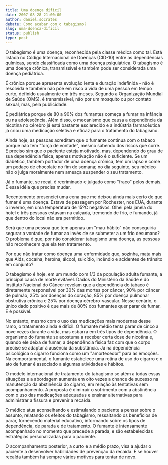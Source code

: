 ```yaml
---
title: Uma doença difícil
date: 2007-08-28 21:00:00
author: daniel.socrates
debate: Como acabar com o tabagismo?
slug: uma-doenca-dificil
status: publish 
type: post
---
```


  

O tabagismo é uma doença, reconhecida pela classe médica como tal. Está listada no Código Internacional de Doenças (CID-10) entre as dependências químicas, sendo classificada como uma doença psiquiátrica. O tabagismo é uma doença crônica, transmissível e também pode ser considerada uma doença pediátrica.  

  

 É crônica porque apresenta evolução lenta e duração indefinida - não é resolvida e também não põe em risco a vida de uma pessoa em tempo curto, definido usualmente em três meses. Segundo a Organização Mundial de Saúde (OMS), é transmissível, não por um mosquito ou por contato sexual, mas, pela publicidade.  

  

 É pediátrica porque de 80 a 90% dos fumantes começa a fumar na infância ou na adolescência. Além disso, o mecanismo que causa a dependência da nicotina no cérebro já está bastante esclarecido e a indústria farmacêutica já criou uma medicação seletiva e eficaz para o tratamento do tabagismo.  

  

Ainda hoje, as pessoas acreditam que o fumante continua com o tabaco porque não tem "força de vontade", mesmo sabendo dos riscos que corre. É preciso sim que o paciente esteja motivado, mas, dependendo do grau de sua dependência física, apenas motivação não é o suficiente. Se um diabético, também portador de uma doença crônica, tem um lapso e come um pedaço de chocolate no fim de semana; no dia seguinte, seu médico não o julga moralmente nem ameaça suspender o seu tratamento.   

  

Já o fumante, se recai, é recriminado e julgado como "fraco" pelos demais. É essa idéia que precisa mudar.  

  

Recentemente presenciei uma cena que me deixou ainda mais certo de que fumar é uma doença. Estava de passagem por Rochester, nos EUA, durante o inverno, em uma temperatura de 15ºC negativos. Olhei pela janela do hotel e três pessoas estavam na calçada, tremendo de frio, e fumando, já que dentro do local não era permitido.  

  

 Será que uma pessoa que tem apenas um "mau-hábito" não conseguiria segurar a vontade de fumar ao invés de se submeter a um frio desumano? O problema é que, por não considerar tabagismo uma doença, as pessoas não reconhecem que ela tem tratamento.  

  

 Por que não tratar como doença uma enfermidade que, sozinha, mata mais que Aids, cocaína, heroína, álcool, suicídio, incêndio e acidentes de trânsito em conjunto?   

  

O tabagismo é hoje, em um mundo com 1/3 da população adulta fumante, a principal causa de morte evitável. Dados do Ministério da Saúde e do Instituto Nacional do Câncer revelam que a dependência do tabaco é diretamente responsável por 30% das mortes por câncer, 90% por câncer de pulmão, 25% por doenças do coração, 85% por doença pulmonar obstrutiva crônica e 25% por doença cérebro-vascular. Nesse cenário, o único dado positivo é que mais de 80% dos fumantes quer parar de fumar. E é possível.  

  

No entanto, mesmo com o uso das medicações mais modernas desse ramo, o tratamento ainda é difícil. O fumante médio tenta parar de cinco a nove vezes durante a vida, mas esbarra em três tipos de dependência. O organismo do fumante se acostuma a receber certa dose de nicotina e, quando ele deixa de fumar, a dependência física faz com que o corpo precise se adaptar à ausência da substância. Já na dependência psicológica o cigarro funciona como um "amortecedor" para as emoções. Na comportamental, o fumante estabelece uma rotina de uso do cigarro e o ato de fumar é associado a algumas atividades e hábitos.   

  

O modelo internacional de tratamento do tabagismo se atém a todas essas situações e a abordagem aumenta em oito vezes a chance de sucesso na manutenção da abstinência do cigarro, em relação às tentativas sem acompanhamento. A proposta é diminuir o sofrimento com a abstinência com o uso das medicações adequadas e ensinar alternativas para administrar a fissura e prevenir a recaída.   

  

O médico atua aconselhando e estimulando o paciente a pensar sobre o assunto, relatando os efeitos do tabagismo, ressaltando os benefícios de parar, fornecendo material educativo, informando sobre os tipos de dependência, de parada e de tratamento. O fumante é intensamente acompanhado no momento que precede a parada, e são estabelecidas estratégias personalizadas para o paciente.  

  

 O acompanhamento posterior, a curto e a médio prazo, visa a ajudar o paciente a desenvolver habilidades de prevenção da recaída. E se houver recaída também há sempre vários motivos para tentar de novo.
